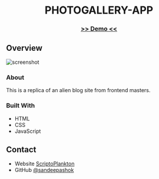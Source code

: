<!-- Please update value in the {}  -->

<h1 align="center">PHOTOGALLERY-APP</h1>

<div align="center">
  <h3>
    <a href="https://photogallery-app-22dd2.web.app/">
     >> Demo <<
    </a>   
  </h3>
</div>


<!-- OVERVIEW -->

## Overview

![screenshot]()

### About
  This is a replica of an alien blog site from frontend masters. 

### Built With

<!-- This section should list any major frameworks that you built your project using. Here are a few examples.-->

- HTML
- CSS
- JavaScript


## Contact

- Website [ScriptoPlankton](https://sandeep.netlify.app/)
- GitHub [@sandeepashok](https://github.com/sandeepashok)


